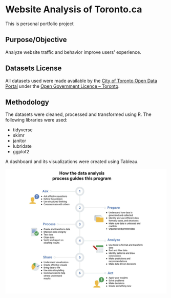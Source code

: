 # Website Analysis of Toronto.ca
This is personal portfolio project

## Purpose/Objective
Analyze website traffic and behavior improve users' experience.

## Datasets License

All datasets used were made available by the [City of Toronto Open Data Portal](https://open.toronto.ca/about/) under the [Open Government Licence – Toronto](https://open.toronto.ca/open-data-license/).

## Methodology

The datasets were cleaned, processed and transformed using R. The following libraries were used:
* tidyverse
* skimr
* janitor
* lubridate
* ggplot2

A dashboard and its visualizations were created using Tableau. 

![Process](Process.jpg)
